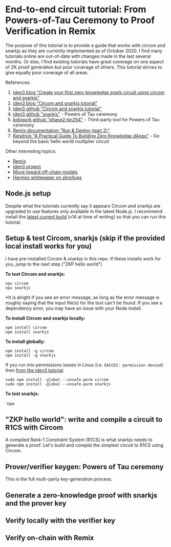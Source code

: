 # End-to-end circuit tutorial: From Powers-of-Tau Ceremony to Proof Verification in Remix

The purpose of this tutorial is to provide a guide that works with circom and snarkjs as they are currently implemented as of October 2020. I find many tutorials online are out-of-date with changes made in the last several months. Or else, I find existing tutorials have great coverage on one aspect of ZK proof generation but poor coverage of others. This tutorial strives to give equally poor coverage of all areas.

References:
1. [iden3 blog "Create your first zero-knowledge snark circuit using circom and snarkjs"](https://blog.iden3.io/first-zk-proof.html)
1. [iden3 blog "Circom and snarkjs tutorial"](https://iden3.io/blog/circom-and-snarkjs-tutorial2.html)
1. [iden3 github "Circom and snarkjs tutorial"](https://github.com/iden3/circom/blob/master/TUTORIAL.md)
1. [iden3 github "snarkjs"](https://github.com/iden3/snarkjs) - Powers of Tau ceremony
1. [kobigurk github "phase2-bn254"](https://github.com/kobigurk/phase2-bn254) - Third-party tool for Powers of Tau ceremony
1. [Remix documentation "Run & Deploy (part 2)"](https://remix-ide.readthedocs.io/en/latest/udapp.html)
1. [Kendrick "A Practical Guide To Building Zero Knowledge dApps"](https://kndrck.co/posts/practical_guide_build_zk_dapps/) - Go beyond the basic hello world multiplier circuit

Other interesting topics:
* [Remix](https://remix.ethereum.org/)
* [iden3 project](https://www.iden3.io/)
* [Move toward off-chain models](https://medium.com/@miguelmota/evolution-of-blockchain-components-to-off-chain-models-ca3649fe2c83)
* [Hermez whitepaper on zkrollups](https://hermez.io/hermez-whitepaper.pdf)

## Node.js setup

Despite what the tutorials currently say it appears Circom and snarkjs are upgraded to use features only available in the latest Node.js. I recommend install the [latest current build](https://nodejs.org/en/download/current/) (v14 at time of writing) so that you can run this tutorial.

## Setup & test Circom, snarkjs (skip if the provided local install works for you)

I have pre-installed Circom & snarkjs in this repo. If these installs work for you, jump to the next step ("ZKP hello world")

**To test Circom and snarkjs:**

```
npx circom
npx snarkjs
```

*It is alright if you see an error message, as long as the error message is roughly saying that the input file(s) for the tool can't be found. If you see a dependency error, you may have an issue with your Node install.

**To install Circom and snarkjs locally:**

```
npm install circom
npm install snarkjs
```

**To install globally:**

```
npm install -g circom
npm install -g snarkjs
```

If you run into permissions issues in Linux (i.e. `EACCES: permission denied`) then [from the iden3 tutorial](https://blog.iden3.io/first-zk-proof.html):

```
sudo npm install -global --unsafe-perm circom
sudo npm install -global --unsafe-perm snarkjs
```


**To test snarkjs:**

`npx

## "ZKP hello world": write and compile a circuit to R1CS with Circom

A compiled Rank-1 Constraint System (R1CS) is what snarkjs needs to generate a proof. Let's build and compile the simplest circuit to R1CS using Circom.

## Prover/verifier keygen: Powers of Tau ceremony

This is the full multi-party key-generation process.

## Generate a zero-knowledge proof with snarkjs and the prover key

## Verify locally with the verifier key

## Verify on-chain with Remix
